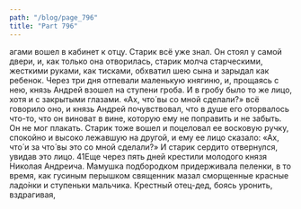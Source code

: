 ```yaml
---
path: "/blog/page_796"
title: "Part 796"
---
```


агами вошел в кабинет к отцу. Старик всё уже знал. Он стоял у самой двери, и, как только она отворилась, старик молча старческими, жесткими руками, как тисками, обхватил шею сына и зарыдал как ребенок.
Через три дня отпевали маленькую княгиню, и, прощаясь с нею, князь Андрей взошел на ступени гроба. И в гробу было то же лицо, хотя и с закрытыми глазами. «Ах, что́ вы со мной сделали?» всё говорило оно, и князь Андрей почувствовал, что в душе его оторвалось что-то, что он виноват в вине, которую ему не поправить и не забыть. Он не мог плакать. Старик тоже вошел и поцеловал ее восковую ручку, спокойно и высоко лежавшую на другой, и ему ее лицо сказало: «Ах, что́ и за что́ вы это со мной сделали?» И старик сердито отвернулся, увидав это лицо.
41Еще через пять дней крестили молодого князя Николая Андреича. Мамушка подбородком придерживала пеленки, в то время, как гусиным перышком священник мазал сморщенные красные ладо̀нки и ступеньки мальчика.
Крестный отец-дед, боясь уронить, вздрагивая, 
